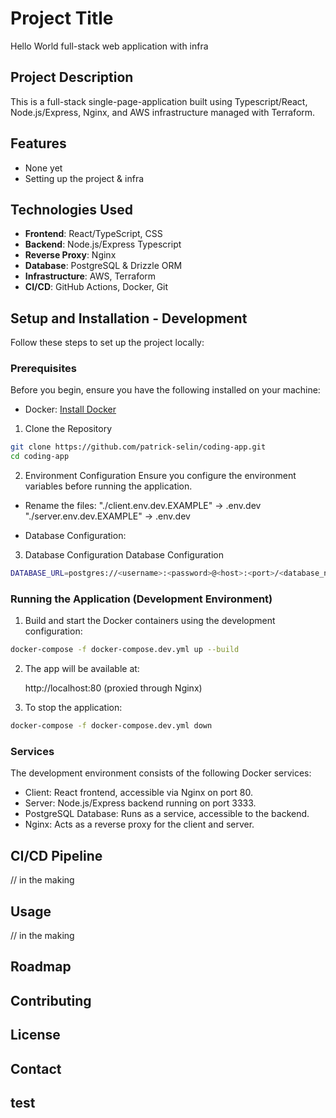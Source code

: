# Project Title

Hello World full-stack web application with infra

## Project Description

This is a full-stack single-page-application built using Typescript/React, Node.js/Express, Nginx, and AWS infrastructure managed with Terraform.

## Features

- None yet
- Setting up the project & infra

## Technologies Used

- **Frontend**: React/TypeScript, CSS
- **Backend**: Node.js/Express Typescript
- **Reverse Proxy**: Nginx
- **Database**: PostgreSQL & Drizzle ORM
- **Infrastructure**: AWS, Terraform
- **CI/CD**: GitHub Actions, Docker, Git

## Setup and Installation - Development

Follow these steps to set up the project locally:

### Prerequisites

Before you begin, ensure you have the following installed on your machine:

- Docker: [Install Docker](https://docs.docker.com/get-docker/)

1. Clone the Repository

```bash
git clone https://github.com/patrick-selin/coding-app.git
cd coding-app
```

2. Environment Configuration
   Ensure you configure the environment variables before running the application.

- Rename the files:
  "./client.env.dev.EXAMPLE" -> .env.dev
  "./server.env.dev.EXAMPLE" -> .env.dev

- Database Configuration:

3. Database Configuration
   Database Configuration

```bash
DATABASE_URL=postgres://<username>:<password>@<host>:<port>/<database_name>
```

### Running the Application (Development Environment)

1. Build and start the Docker containers using the development configuration:

```bash
docker-compose -f docker-compose.dev.yml up --build
```

2. The app will be available at:

   http://localhost:80 (proxied through Nginx)

3. To stop the application:

```bash
docker-compose -f docker-compose.dev.yml down
```

### Services

The development environment consists of the following Docker services:

- Client: React frontend, accessible via Nginx on port 80.
- Server: Node.js/Express backend running on port 3333.
- PostgreSQL Database: Runs as a service, accessible to the backend.
- Nginx: Acts as a reverse proxy for the client and server.

##

## CI/CD Pipeline

// in the making

## Usage

// in the making

## Roadmap

## Contributing

## License

## Contact

## test